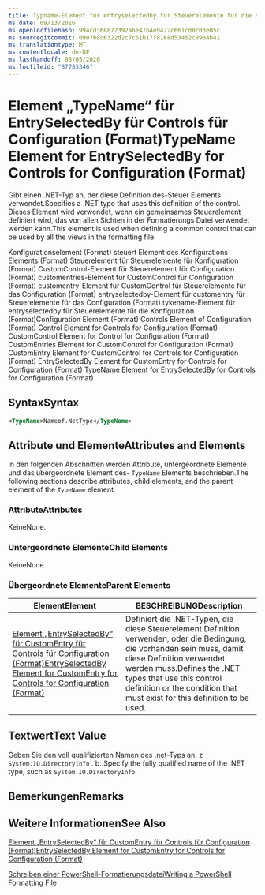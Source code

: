 ```yaml
---
title: Typname-Element für entryselectedby für Steuerelemente für die Konfiguration (Format) | Microsoft-Dokumentation
ms.date: 09/13/2016
ms.openlocfilehash: 994cd368872392abe47b4e9422c661cd8c03e05c
ms.sourcegitcommit: 0907b8c6322d2c7c61b17f8168d53452c8964b41
ms.translationtype: MT
ms.contentlocale: de-DE
ms.lasthandoff: 08/05/2020
ms.locfileid: "87783346"
---
```

# <a name="typename-element-for-entryselectedby-for-controls-for-configuration-format"></a><span data-ttu-id="8ccac-102">Element „TypeName“ für EntrySelectedBy für Controls für Configuration (Format)</span><span class="sxs-lookup"><span data-stu-id="8ccac-102">TypeName Element for EntrySelectedBy for Controls for Configuration (Format)</span></span>

<span data-ttu-id="8ccac-103">Gibt einen .NET-Typ an, der diese Definition des-Steuer Elements verwendet.</span><span class="sxs-lookup"><span data-stu-id="8ccac-103">Specifies a .NET type that uses this definition of the control.</span></span> <span data-ttu-id="8ccac-104">Dieses Element wird verwendet, wenn ein gemeinsames Steuerelement definiert wird, das von allen Sichten in der Formatierungs Datei verwendet werden kann.</span><span class="sxs-lookup"><span data-stu-id="8ccac-104">This element is used when defining a common control that can be used by all the views in the formatting file.</span></span>

<span data-ttu-id="8ccac-105">Konfigurationselement (Format) steuert Element des Konfigurations Elements (Format) Steuerelement für Steuerelemente für Konfiguration (Format) CustomControl-Element für Steuerelement für Configuration (Format) customentries-Element für CustomControl für Configuration (Format) customentry-Element für CustomControl für Steuerelemente für das Configuration (Format) entryselectedby-Element für customentry für Steuerelemente für das Configuration (Format) tykename-Element für entryselectedby für Steuerelemente für die Konfiguration (Format)</span><span class="sxs-lookup"><span data-stu-id="8ccac-105">Configuration Element (Format) Controls Element of Configuration (Format) Control Element for Controls for Configuration (Format) CustomControl Element for Control for Configuration (Format) CustomEntries Element for CustomControl for Configuration (Format) CustomEntry Element for CustomControl for Controls for Configuration (Format) EntrySelectedBy Element for CustomEntry for Controls for Configuration (Format) TypeName Element for EntrySelectedBy for Controls for Configuration (Format)</span></span>

## <a name="syntax"></a><span data-ttu-id="8ccac-106">Syntax</span><span class="sxs-lookup"><span data-stu-id="8ccac-106">Syntax</span></span>

```xml
<TypeName>Nameof.NetType</TypeName>

```

## <a name="attributes-and-elements"></a><span data-ttu-id="8ccac-107">Attribute und Elemente</span><span class="sxs-lookup"><span data-stu-id="8ccac-107">Attributes and Elements</span></span>

<span data-ttu-id="8ccac-108">In den folgenden Abschnitten werden Attribute, untergeordnete Elemente und das übergeordnete Element des- `TypeName` Elements beschrieben.</span><span class="sxs-lookup"><span data-stu-id="8ccac-108">The following sections describe attributes, child elements, and the parent element of the `TypeName` element.</span></span>

### <a name="attributes"></a><span data-ttu-id="8ccac-109">Attribute</span><span class="sxs-lookup"><span data-stu-id="8ccac-109">Attributes</span></span>

<span data-ttu-id="8ccac-110">Keine</span><span class="sxs-lookup"><span data-stu-id="8ccac-110">None.</span></span>

### <a name="child-elements"></a><span data-ttu-id="8ccac-111">Untergeordnete Elemente</span><span class="sxs-lookup"><span data-stu-id="8ccac-111">Child Elements</span></span>

<span data-ttu-id="8ccac-112">Keine</span><span class="sxs-lookup"><span data-stu-id="8ccac-112">None.</span></span>

### <a name="parent-elements"></a><span data-ttu-id="8ccac-113">Übergeordnete Elemente</span><span class="sxs-lookup"><span data-stu-id="8ccac-113">Parent Elements</span></span>

|<span data-ttu-id="8ccac-114">Element</span><span class="sxs-lookup"><span data-stu-id="8ccac-114">Element</span></span>|<span data-ttu-id="8ccac-115">BESCHREIBUNG</span><span class="sxs-lookup"><span data-stu-id="8ccac-115">Description</span></span>|
|-------------|-----------------|
|[<span data-ttu-id="8ccac-116">Element „EntrySelectedBy“ für CustomEntry für Controls für Configuration (Format)</span><span class="sxs-lookup"><span data-stu-id="8ccac-116">EntrySelectedBy Element for CustomEntry for Controls for Configuration (Format)</span></span>](./entryselectedby-element-for-customentry-for-controls-for-configuration-format.md)|<span data-ttu-id="8ccac-117">Definiert die .NET-Typen, die diese Steuerelement Definition verwenden, oder die Bedingung, die vorhanden sein muss, damit diese Definition verwendet werden muss.</span><span class="sxs-lookup"><span data-stu-id="8ccac-117">Defines the .NET types that use this control definition or the condition that must exist for this definition to be used.</span></span>|

## <a name="text-value"></a><span data-ttu-id="8ccac-118">Textwert</span><span class="sxs-lookup"><span data-stu-id="8ccac-118">Text Value</span></span>

<span data-ttu-id="8ccac-119">Geben Sie den voll qualifizierten Namen des .net-Typs an, z `System.IO.DirectoryInfo` . b..</span><span class="sxs-lookup"><span data-stu-id="8ccac-119">Specify the fully qualified name of the .NET type, such as `System.IO.DirectoryInfo`.</span></span>

## <a name="remarks"></a><span data-ttu-id="8ccac-120">Bemerkungen</span><span class="sxs-lookup"><span data-stu-id="8ccac-120">Remarks</span></span>

## <a name="see-also"></a><span data-ttu-id="8ccac-121">Weitere Informationen</span><span class="sxs-lookup"><span data-stu-id="8ccac-121">See Also</span></span>

[<span data-ttu-id="8ccac-122">Element „EntrySelectedBy“ für CustomEntry für Controls für Configuration (Format)</span><span class="sxs-lookup"><span data-stu-id="8ccac-122">EntrySelectedBy Element for CustomEntry for Controls for Configuration (Format)</span></span>](./entryselectedby-element-for-customentry-for-controls-for-configuration-format.md)

[<span data-ttu-id="8ccac-123">Schreiben einer PowerShell-Formatierungsdatei</span><span class="sxs-lookup"><span data-stu-id="8ccac-123">Writing a PowerShell Formatting File</span></span>](./writing-a-powershell-formatting-file.md)

